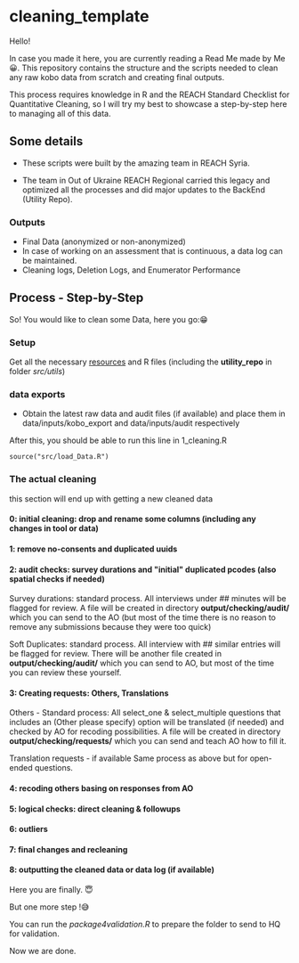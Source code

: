 # cleaning_template
Hello!

In case you made it here, you are currently reading a Read Me made by Me 😀. This repository contains the structure and the scripts needed to clean any raw kobo data from scratch and creating final outputs.

This process requires knowledge in R and the REACH Standard Checklist for Quantitative Cleaning, so I will try my best to showcase a step-by-step here to managing all of this data. 

## Some details

- These scripts were built by the amazing team in REACH Syria. 

- The team in Out of Ukraine REACH Regional carried this legacy and optimized all the processes and did major updates to the BackEnd (Utility Repo).

### Outputs

- Final Data (anonymized or non-anonymized)
- In case of working on an assessment that is continuous, a data log can be maintained. 
- Cleaning logs, Deletion Logs, and Enumerator Performance

## Process - Step-by-Step

So! You would like to clean some Data, here you go:😁

### Setup

Get all the necessary [resources](resources/readme.txt)
and R files (including the __utility_repo__ in folder *src/utils*)

### data exports

- Obtain the latest raw data and audit files (if available) and place them in data/inputs/kobo_export and data/inputs/audit respectively

After this, you should be able to run this line in 1_cleaning.R

````source("src/load_Data.R")````

### The actual cleaning


this section will end up with getting a new cleaned data

#### 0: initial cleaning: drop and rename some columns (including any changes in tool or data)

#### 1: remove no-consents and duplicated uuids

#### 2: audit checks: survey durations and "initial" duplicated pcodes (also spatial checks if needed)

Survey durations: standard process. All interviews under ## minutes will be flagged for review. A file will be created in directory **output/checking/audit/** which you can send to the AO (but most of the time there is no reason to remove any submissions because they were too quick)

Soft Duplicates: standard process. All interview with ## similar entries will be flagged for review. There will be another file created in **output/checking/audit/** which you can send to AO, but most of the time you can review these yourself.

#### 3: Creating requests: Others, Translations

Others - Standard process: All select_one & select_multiple questions that includes an (Other please specify) option will be translated (if needed) and checked by AO for recoding possibilities. A file will be created in directory **output/checking/requests/** which you can send and teach AO how to fill it. 

Translation requests - if available Same process as above but for open-ended questions. 

#### 4: recoding others basing on responses from AO

#### 5: logical checks: direct cleaning & followups

#### 6: outliers

#### 7: final changes and recleaning

#### 8: outputting the cleaned data or data log (if available)

Here you are finally. 😇 

But one more step !😅

You can run the *package4validation.R* to prepare the folder to send to HQ for validation.

Now we are done. 
